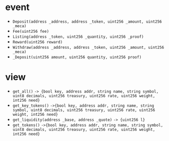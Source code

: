 # event
- `Deposit(address _address, address _token, uint256 _amount, uint256 _meca)`
- `Fee(uint256 fee)`
- `Listing(address _token, uint256 _quantity, uint256 _proof)`
- `Reward(uint256 reward)`
- `Withdraw(address _address, address _token, uint256 _amount, uint256 _meca)`
- `_Deposit(uint256 amount, uint256 quantity, uint256 proof)`
# view
- `get_all()`
	`-> {bool key, address addr, string name, string symbol, uint8 decimals, uint256 treasury, uint256 rate, uint256 weight, int256 need}`
- `get_key_tokens()`
	`->{bool key, address addr, string name, string symbol, uint8 decimals, uint256 treasury, uint256 rate, uint256 weight, int256 need}`
- `get_liquidity(address _base, address _quote)`
	`-> {uint256 l}`
- `get_tokens()`
	`->{bool key, address addr, string name, string symbol, uint8 decimals, uint256 treasury, uint256 rate, uint256 weight, int256 need}`


